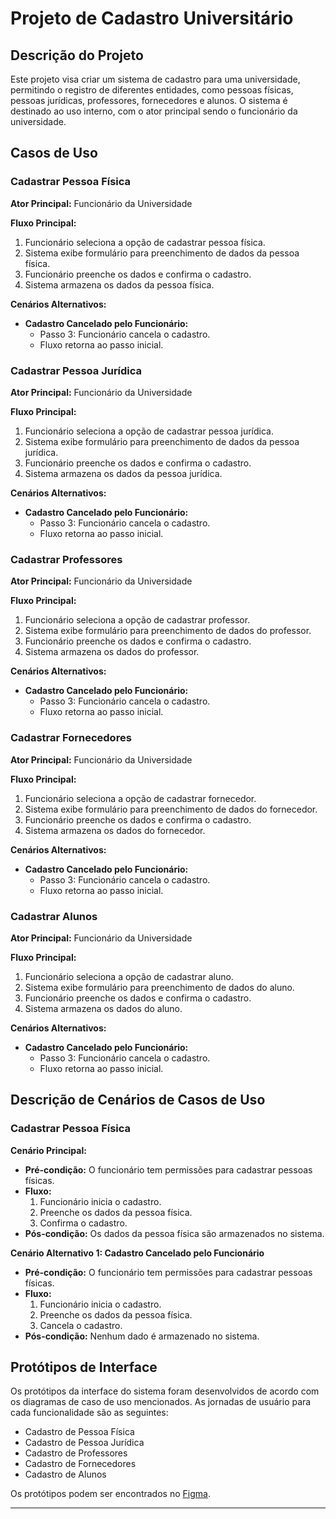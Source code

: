 # Projeto de Cadastro Universitário

## Descrição do Projeto

Este projeto visa criar um sistema de cadastro para uma universidade, permitindo o registro de diferentes entidades, como pessoas físicas, pessoas jurídicas, professores, fornecedores e alunos. O sistema é destinado ao uso interno, com o ator principal sendo o funcionário da universidade.

## Casos de Uso

### Cadastrar Pessoa Física

**Ator Principal:** Funcionário da Universidade

**Fluxo Principal:**
1. Funcionário seleciona a opção de cadastrar pessoa física.
2. Sistema exibe formulário para preenchimento de dados da pessoa física.
3. Funcionário preenche os dados e confirma o cadastro.
4. Sistema armazena os dados da pessoa física.

**Cenários Alternativos:**
- **Cadastro Cancelado pelo Funcionário:**
   - Passo 3: Funcionário cancela o cadastro.
   - Fluxo retorna ao passo inicial.

### Cadastrar Pessoa Jurídica

**Ator Principal:** Funcionário da Universidade

**Fluxo Principal:**
1. Funcionário seleciona a opção de cadastrar pessoa jurídica.
2. Sistema exibe formulário para preenchimento de dados da pessoa jurídica.
3. Funcionário preenche os dados e confirma o cadastro.
4. Sistema armazena os dados da pessoa jurídica.

**Cenários Alternativos:**
- **Cadastro Cancelado pelo Funcionário:**
   - Passo 3: Funcionário cancela o cadastro.
   - Fluxo retorna ao passo inicial.

### Cadastrar Professores

**Ator Principal:** Funcionário da Universidade

**Fluxo Principal:**
1. Funcionário seleciona a opção de cadastrar professor.
2. Sistema exibe formulário para preenchimento de dados do professor.
3. Funcionário preenche os dados e confirma o cadastro.
4. Sistema armazena os dados do professor.

**Cenários Alternativos:**
- **Cadastro Cancelado pelo Funcionário:**
   - Passo 3: Funcionário cancela o cadastro.
   - Fluxo retorna ao passo inicial.

### Cadastrar Fornecedores

**Ator Principal:** Funcionário da Universidade

**Fluxo Principal:**
1. Funcionário seleciona a opção de cadastrar fornecedor.
2. Sistema exibe formulário para preenchimento de dados do fornecedor.
3. Funcionário preenche os dados e confirma o cadastro.
4. Sistema armazena os dados do fornecedor.

**Cenários Alternativos:**
- **Cadastro Cancelado pelo Funcionário:**
   - Passo 3: Funcionário cancela o cadastro.
   - Fluxo retorna ao passo inicial.

### Cadastrar Alunos

**Ator Principal:** Funcionário da Universidade

**Fluxo Principal:**
1. Funcionário seleciona a opção de cadastrar aluno.
2. Sistema exibe formulário para preenchimento de dados do aluno.
3. Funcionário preenche os dados e confirma o cadastro.
4. Sistema armazena os dados do aluno.

**Cenários Alternativos:**
- **Cadastro Cancelado pelo Funcionário:**
   - Passo 3: Funcionário cancela o cadastro.
   - Fluxo retorna ao passo inicial.

## Descrição de Cenários de Casos de Uso

### Cadastrar Pessoa Física

**Cenário Principal:**
- **Pré-condição:** O funcionário tem permissões para cadastrar pessoas físicas.
- **Fluxo:**
   1. Funcionário inicia o cadastro.
   2. Preenche os dados da pessoa física.
   3. Confirma o cadastro.
- **Pós-condição:** Os dados da pessoa física são armazenados no sistema.

**Cenário Alternativo 1: Cadastro Cancelado pelo Funcionário**
- **Pré-condição:** O funcionário tem permissões para cadastrar pessoas físicas.
- **Fluxo:**
   1. Funcionário inicia o cadastro.
   2. Preenche os dados da pessoa física.
   3. Cancela o cadastro.
- **Pós-condição:** Nenhum dado é armazenado no sistema.


## Protótipos de Interface

Os protótipos da interface do sistema foram desenvolvidos de acordo com os diagramas de caso de uso mencionados. As jornadas de usuário para cada funcionalidade são as seguintes:

- Cadastro de Pessoa Física
- Cadastro de Pessoa Jurídica
- Cadastro de Professores
- Cadastro de Fornecedores
- Cadastro de Alunos

Os protótipos podem ser encontrados no [Figma]([prototipos/](https://www.figma.com/file/18FLr6lHzROKFNJU2oelgH/Untitled?type=design&node-id=0-1&mode=design&t=bNgGQB5BEf6gXuRV-0)https://www.figma.com/file/18FLr6lHzROKFNJU2oelgH/Untitled?type=design&node-id=0-1&mode=design&t=bNgGQB5BEf6gXuRV-0).

---

